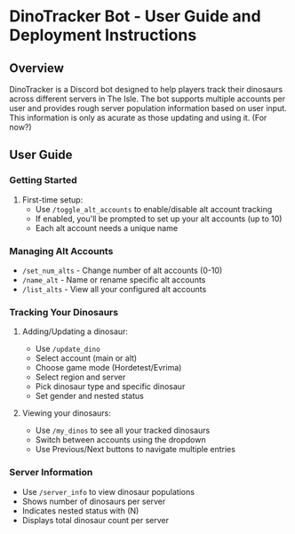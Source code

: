 # DinoTracker Bot - User Guide and Deployment Instructions

## Overview
DinoTracker is a Discord bot designed to help players track their dinosaurs across different servers in The Isle. The bot supports multiple accounts per user and provides rough server population information based on user input. This information is only as acurate as those updating and using it. (For now?)

## User Guide

### Getting Started
1. First-time setup:
   - Use `/toggle_alt_accounts` to enable/disable alt account tracking
   - If enabled, you'll be prompted to set up your alt accounts (up to 10)
   - Each alt account needs a unique name

### Managing Alt Accounts
- `/set_num_alts` - Change number of alt accounts (0-10)
- `/name_alt` - Name or rename specific alt accounts
- `/list_alts` - View all your configured alt accounts

### Tracking Your Dinosaurs
1. Adding/Updating a dinosaur:
   - Use `/update_dino`
   - Select account (main or alt)
   - Choose game mode (Hordetest/Evrima)
   - Select region and server
   - Pick dinosaur type and specific dinosaur
   - Set gender and nested status
   
2. Viewing your dinosaurs:
   - Use `/my_dinos` to see all your tracked dinosaurs
   - Switch between accounts using the dropdown
   - Use Previous/Next buttons to navigate multiple entries

### Server Information
- Use `/server_info` to view dinosaur populations
- Shows number of dinosaurs per server
- Indicates nested status with (N)
- Displays total dinosaur count per server